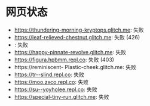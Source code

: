 # 网页状态
- https://thundering-morning-kryptops.glitch.me: 失败
- https://leaf-relieved-chestnut.glitch.me: 失败 (426)
- : 失败
- https://happy-pinnate-revolve.glitch.me: 失败
- https://figura.hpbmm.repl.co: 失败 (403)
- https://reminiscent- Plastic-cheek.glitch.me: 失败
- https://tr--slind.repl.co: 失败
- https://moo.zxco.repl.co: 失败
- https://su--yoyholee.repl.co: 失败
- https://special-tiny-run.glitch.me: 失败
